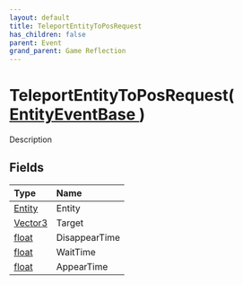 ```yaml
---
layout: default
title: TeleportEntityToPosRequest
has_children: false
parent: Event
grand_parent: Game Reflection
---
```

# TeleportEntityToPosRequest( [ EntityEventBase ](/riftbreaker-wiki/docs/game-reflection/events/entity_event_base/) )
Description 

## Fields

| Type | Name |
|:----------|:--------------|
| [Entity](/riftbreaker-wiki/docs/game-reflection/classes/entity/) | Entity |
| [Vector3](/riftbreaker-wiki/docs/game-reflection/classes/vector3/) | Target |
| [float](/riftbreaker-wiki/docs/game-reflection/components/float/) | DisappearTime |
| [float](/riftbreaker-wiki/docs/game-reflection/components/float/) | WaitTime |
| [float](/riftbreaker-wiki/docs/game-reflection/components/float/) | AppearTime |

